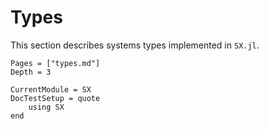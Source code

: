 # Types

This section describes systems types implemented in `SX.jl`.

```@contents
Pages = ["types.md"]
Depth = 3
```

```@meta
CurrentModule = SX
DocTestSetup = quote
    using SX
end
```

